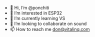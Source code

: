 - 👋 Hi, I’m @ponchiti
- 👀 I’m interested in ESP32
- 🌱 I’m currently learning VS
- 💞️ I’m looking to collaborate on sound
- 📫 How to reach me don@vitalinq.com

<!---
ponchiti/ponchiti is a ✨ special ✨ repository because its `README.md` (this file) appears on your GitHub profile.
You can click the Preview link to take a look at your changes.
--->
